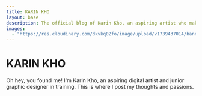 ```yaml
---
title: KARIN KHO
layout: base
description: The official blog of Karin Kho, an aspiring artist who makes comics and talks about things.
images:
  - "https://res.cloudinary.com/dkvkq02fo/image/upload/v1739437014/banner_500x90px_spbpef.webp"
---
```


# KARIN KHO
Oh hey, you found me! I'm Karin Kho, an aspiring digital artist and junior graphic designer in training. This is where I post my thoughts and passions.